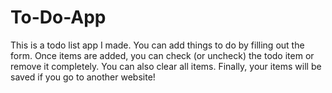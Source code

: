 # To-Do-App
This is a todo list app I made. You can add things to do by filling out the form. Once items are added, you can check (or uncheck) the todo item or remove it completely. You can also clear all items. Finally, your items will be saved if you go to another website!
